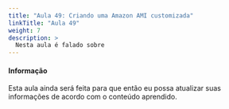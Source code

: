 ```yaml
---
title: "Aula 49: Criando uma Amazon AMI customizada"
linkTitle: "Aula 49"
weight: 7
description: >
  Nesta aula é falado sobre
---
```


<div class="alert alert-info">
  <h4>Informação</h4>
  <p>Esta aula ainda será feita para que então eu possa atualizar suas informações de acordo com o conteúdo aprendido.</p>
</div>